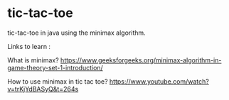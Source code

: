 # tic-tac-toe
tic-tac-toe in java using the minimax algorithm.

Links to learn :

What is minimax?
https://www.geeksforgeeks.org/minimax-algorithm-in-game-theory-set-1-introduction/

How to use minimax in tic tac toe?
https://www.youtube.com/watch?v=trKjYdBASyQ&t=264s
